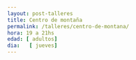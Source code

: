 ```yaml
---
layout: post-talleres
title: Centro de montaña
permalink: /talleres/centro-de-montana/
hora: 19 a 21hs
edad: [ adultos]
dia:   [ jueves]
---
```


